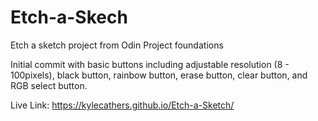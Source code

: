 # Etch-a-Skech
Etch a sketch project from Odin Project foundations

Initial commit with basic buttons including adjustable resolution (8 - 100pixels), black button, rainbow button, erase button, clear button, and RGB select button.


Live Link: https://kylecathers.github.io/Etch-a-Sketch/